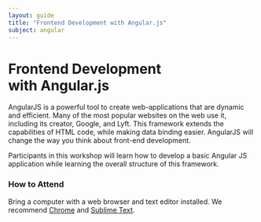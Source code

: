 ```yaml
---
layout: guide
title: "Frontend Development with Angular.js"
subject: angular
---
```


# Frontend Development <br>with Angular.js


AngularJS is a powerful tool to create web-applications that are dynamic and efficient. Many of the most popular websites on the web use it, including its creator, Google, and Lyft.  This framework extends the capabilities of HTML code, while making data binding easier. AngularJS will change the way you think about front-end development. 

Participants in this workshop will learn how to develop a basic Angular JS application while learning the overall structure of this framework. 


### How to Attend

<!--
If you haven't already, __[be sure to register]({{ site.registration_link }})__!
You certainly don't have to register to attend, but we like knowing how many
people to expect and what people will be interested in learning. We can't wait,
and we hope to see you there!
-->

Bring a computer with a web browser and text editor installed. We recommend
[Chrome](https://www.google.com/chrome/browser/) and [Sublime
Text](http://www.sublimetext.com/).


